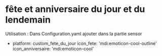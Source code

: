 # fête et anniversaire du jour et du lendemain

Utilisation : 
Dans Configuration.yaml ajouter dans la partie sensor

- platform: custom_fete_du_jour
    icon_fete: 'mdi:emoticon-cool-outline'
    icon_anniversaire: 'mdi:emoticon-cool'
 